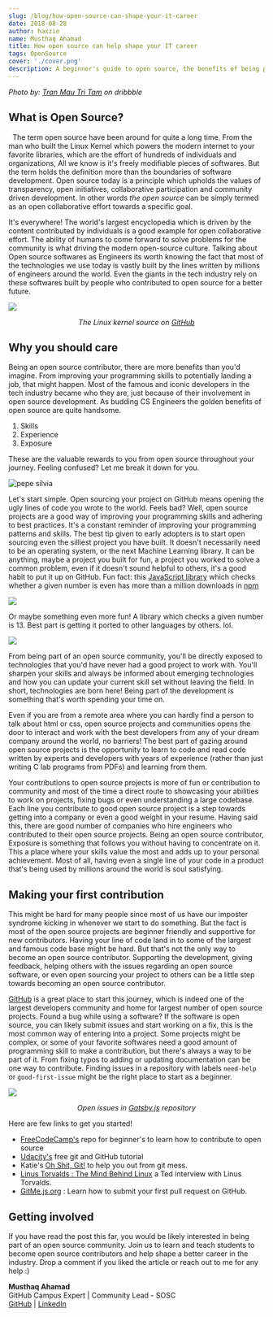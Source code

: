 ```yaml
---
slug: /blog/how-open-source-can-shape-your-it-career
date: 2018-08-28
author: haxzie
name: Musthaq Ahamad
title: How open source can help shape your IT career
tags: OpenSource
cover: './cover.png'
description: A beginner's guide to open source, the benefits of being part of the open source ecosystem, and Learning how to advance your IT career with open source by actively contributing to the community.
---
```

*Photo by: [Tran Mau Tri Tam](https://dribbble.com/shots/4813890-SPACE) on dribbble*

## What is Open Source?
&nbsp; The term open source have been around for quite a long time. From the man who built the Linux Kernel which powers the modern internet to your favorite libraries, which are the effort of hundreds of individuals and organizations, All we know is it's freely modifiable pieces of softwares. But the term holds the definition more than the boundaries of software development. Open source today is a principle which upholds the values of transparency, open initiatives, collaborative participation and community driven development. In other words _the open source_ can be simply termed as an open collaborative effort towards a specific goal.  

It's everywhere! The world's largest encyclopedia which is driven by the content contributed by individuals is a good example for open collaborative effort. The ability of humans to come forward to solve problems for the community is what driving the modern open-source culture. Talking about Open source softwares as Engineers its worth knowing the fact that most of the technologies we use today is vastly built by the lines written by millions of engineers around the world. Even the giants in the tech industry rely on these softwares built by people who contributed to open source for a better future.  
<p>
<image src="linux.png"/>
</p>
<center><i>The Linux kernel source on <a href="https://github.com/torvalds/linux">GitHub</a></i></center>

## Why you should care
Being an open source contributor, there are more benefits than you'd imagine. From improving your programming skills to potentially landing a job, that might happen. Most of the famous and iconic developers in the tech industry became who they are, just because of their involvement in open source development. As budding CS Engineers the golden benefits of open source are quite handsome.  
1. Skills
2. Experience
3. Exposure

These are the valuable rewards to you from open source throughout your journey. Feeling confused? Let me break it down for you.

![pepe silvia](https://media.giphy.com/media/l0IylOPCNkiqOgMyA/giphy.gif)

Let's start simple. Open sourcing your project on GitHub means opening the ugly lines of code you wrote to the world. Feels bad? Well, open source projects are a good way of improving your programming skills and adhering to best practices. It's a constant reminder of improving your programming patterns and skills. The best tip given to early adopters is to start open sourcing even the silliest project you have built. It doesn't necessarily need to be an operating system, or the next Machine Learning library. It can be anything, maybe a project you built for fun, a project you worked to solve a common problem, even if it doesn't sound helpful to others, it's a good habit to put it up on GitHub. Fun fact: this [JavaScript library](https://www.npmjs.com/package/is-even) which checks whether a given number is even has more than a million downloads in [npm](https://npmjs.org) 

<p>
<image src="iseven.png"/>
</p>

Or maybe something even more fun!
A library which checks a given number is 13. Best part is getting it ported to other languages by others. lol.

<p>
<image src="isthirteen.png"/>
</p>


From being part of an open source community, you'll be directly exposed to technologies that you'd have never had a good project to work with. You'll sharpen your skills and always be informed about emerging technologies and how you can update your current skill set without leaving the field. In short, technologies are born here! Being part of the development is something that's worth spending your time on.  

Even if you are from a remote area where you can hardly find a person to talk about html or css, open source projects and communities opens the door to interact and work with the best developers from any of your dream company around the world, no barriers! The best part of gazing around open source projects is the opportunity to learn to code and read code written by experts and developers with years of experience (rather than just writing C lab programs from PDFs) and learning from them.

Your contributions to open source projects is more of fun or contribution to community and most of the time a direct route to showcasing your abilities to work on projects, fixing bugs or even understanding a large codebase. Each line you contribute to good open source project is a step towards getting into a company or even a good weight in your resume. Having said this, there are good number of companies who hire engineers who contributed to their open source projects. Being an open source contributor, Exposure is something that follows you without having to concentrate on it. This a place where your skills value the most and adds up to your personal achievement. Most of all, having even a single line of your code in a product that's being used by millions around the world is soul satisfying.  

## Making your first contribution
This might be hard for many people since most of us have our imposter syndrome kicking in whenever we start to do something. But the fact is most of the open source projects are beginner friendly and supportive for new contributors. Having your line of code land in to some of the largest and famous code base might be hard. But that's not the only way to become an open source contributor. Supporting the development, giving feedback, helping others with the issues regarding an open source software, or even open sourcing your project to others can be a little step towards becoming an open source contributor.  

[GitHub](https://github.com) is a great place to start this journey, which is indeed one of the largest developers community and home for largest number of open source projects. Found a bug while using a software? If the software is open source, you can likely submit issues and start working on a fix, this is the most common way of entering into a project. Some projects might be complex, or some of your favorite softwares need a good amount of programming skill to make a contribution, but there's always a way to be part of it. From fixing typos to adding or updating documentation can be one way to contribute. Finding issues in a repository with labels `need-help` or `good-first-issue` might be the right place to start as a beginner.  

<p>
<image src="gatsby.png"/>
</p>
<center><i>Open issues in <a href="https://github.com/gatsbyjs/gatsby/issues?q=is%3Aissue+is%3Aopen+label%3A%22status%3A+help+wanted%22">Gatsby.js</a> repository</i></center>


Here are few links to get you started!  
- [FreeCodeCamp's](https://github.com/freeCodeCamp/how-to-contribute-to-open-source) repo for beginner's to learn how to contribute to open source
- [Udacity's](https://in.udacity.com/course/how-to-use-git-and-github--ud775-india) free git and GitHub tutorial
- Katie's [Oh Shit, Git!](https://ohshitgit.com/) to help you out from git mess.
- [Linus Torvalds : The Mind Behind Linux](https://www.ted.com/talks/linus_torvalds_the_mind_behind_linux?language=en) a Ted interview with Linus Torvalds.
- [GitMe.js.org](https://gime.js.org) : Learn how to submit your first pull request on GitHub.

## Getting involved
If you have read the post this far, you would be likely interested in being part of an open source community. Join us to learn and teach students to become open source contributors and help shape a better career in the industry. Drop a comment if you liked the article or reach out to me for any help :)

**Musthaq Ahamad**    
GitHub Campus Expert | Community Lead - SOSC  
[GitHub](https://github.com/haxzie) | [LinkedIn](https://linkedin.com/in/haxzie)